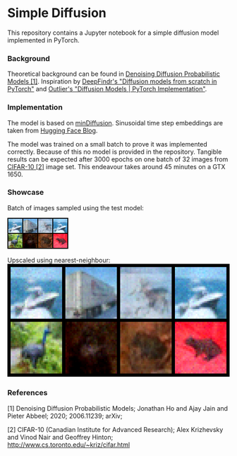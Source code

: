 # Simple Diffusion

This repository contains a Jupyter notebook for a simple diffusion model implemented in PyTorch.

### Background
Theoretical background can be found in [Denoising Diffusion Probabilistic Models [1]](https://arxiv.org/abs/2006.11239). Inspiration by [DeepFindr's "Diffusion models from scratch in PyTorch"](https://youtu.be/a4Yfz2FxXiY) and [Outlier's "Diffusion Models | PyTorch Implementation"](https://youtu.be/TBCRlnwJtZU).

### Implementation
The model is based on [minDiffusion](https://github.com/cloneofsimo/minDiffusion). Sinusoidal time step embeddings are taken from [Hugging Face Blog](https://huggingface.co/blog/annotated-diffusion). 

The model was trained on a small batch to prove it was implemented correctly. Because of this no model is provided in the repository. Tangible results can be expected after 3000 epochs on one batch of 32 images from [CIFAR-10 [2]](https://www.cs.toronto.edu/~kriz/cifar.html) image set. This endeavour takes around 45 minutes on a GTX 1650.

### Showcase
Batch of images sampled using the test model:

![Sampling using the model](sample_test.png)

Upscaled using nearest-neighbour:
![Sampling using the model upscaled](sample_test_nn_upscale.png)

### References
<a id="1">[1]</a> 
Denoising Diffusion Probabilistic Models;
Jonathan Ho and Ajay Jain and Pieter Abbeel;
2020;
2006.11239;
arXiv;

<a id="2">[2]</a> 
CIFAR-10 (Canadian Institute for Advanced Research);
Alex Krizhevsky and Vinod Nair and Geoffrey Hinton;
http://www.cs.toronto.edu/~kriz/cifar.html
